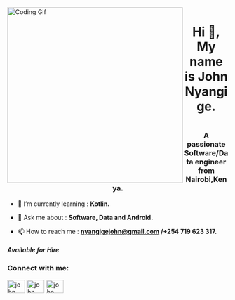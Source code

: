 <img align="left" alt="Coding Gif" width="400" src="https://media1.giphy.com/media/qgQUggAC3Pfv687qPC/giphy.gif?cid=ecf05e4737k28hw4dvffqaca5icni20r3ly9pj78up5u4vwt&rid=giphy.gif&ct=g">                                              
<h1 align="center">Hi 👋, My name is John Nyangige.<h1>
  <h3 align="center">A passionate Software/Data engineer from Nairobi,Kenya.</h3>

- 🌱 I’m currently learning : **Kotlin.**

- 💬 Ask me about : **Software, Data and Android.**

- 📫 How to reach me : **nyangigejohn@gmail.com /+254 719 623 317.**
<h4> <i>Available for Hire</i></h3>

<h3 align="left">Connect with me:</h3>
<p align="left">
<a href="https://twitter.com/John__Nyangige" target="blank"><img align="center" src="https://raw.githubusercontent.com/rahuldkjain/github-profile-readme-generator/master/src/images/icons/Social/twitter.svg" alt="john__nyangige" height="30" width="40" /></a>
<a href="https://www.linkedin.com/in/john-nyangige-53332a92/" target="blank"><img align="center" src="https://raw.githubusercontent.com/rahuldkjain/github-profile-readme-generator/master/src/images/icons/Social/linked-in-alt.svg" alt="john nyangige" height="30" width="40" /></a>
<a href="https://web.facebook.com/joan.mwita.1/" target="blank"><img align="center" src="https://raw.githubusercontent.com/rahuldkjain/github-profile-readme-generator/master/src/images/icons/Social/facebook.svg" alt="john nyangige" height="30" width="40" /></a>
</p>

